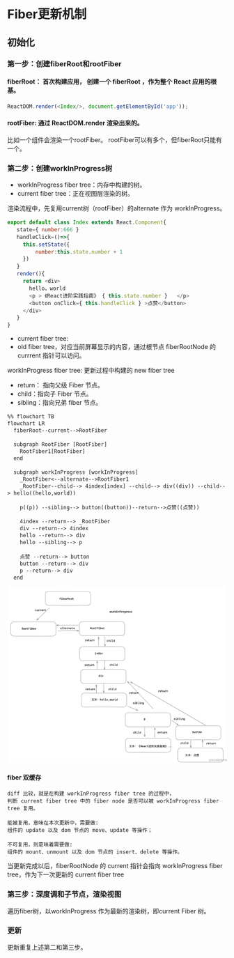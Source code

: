 # Fiber更新机制
## 初始化

### 第一步：创建fiberRoot和rootFiber

#### fiberRoot： 首次构建应用， 创建一个 fiberRoot ，作为整个 React 应用的根基。
```javaScript
ReactDOM.render(<Index/>, document.getElementById('app'));
```

#### rootFiber: 通过 ReactDOM.render 渲染出来的。
比如一个组件会渲染一个rootFiber。 rootFiber可以有多个，但fiberRoot只能有一个。

### 第二步：创建workInProgress树
- workInProgress fiber tree：内存中构建的树。
- current fiber tree：正在视图层渲染的树。

渲染流程中，先复用current树（rootFiber）的alternate 作为 workInProgress。

```javaScript
export default class Index extends React.Component{
   state={ number:666 } 
   handleClick=()=>{
     this.setState({
         number:this.state.number + 1
     })
   }
   render(){
     return <div>
       hello，world
       <p > 《React进阶实践指南》 { this.state.number }   </p>
       <button onClick={ this.handleClick } >点赞</button>
     </div>
   }
}
```

- current fiber tree:
- old fiber tree，对应当前屏幕显示的内容，通过根节点 fiberRootNode 的 currrent 指针可以访问。

workInProgress fiber tree:
更新过程中构建的 new fiber tree

- return： 指向父级 Fiber 节点。
- child：指向子 Fiber 节点。
- sibling：指向兄弟 fiber 节点。

```mermaid
%% flowchart TB
flowchart LR
  fiberRoot--current-->RootFiber

  subgraph RootFiber [RootFiber]
    RootFiber1[RootFiber]
  end

  subgraph workInProgress [workInProgress]
    _RootFiber<--alternate-->RootFiber1
    _RootFiber--child--> 4index[index] --child--> div((div)) --child--> hello((hello,world))

    p((p)) --sibling--> button((button))--return-->点赞((点赞))

    4index --return--> _RootFiber
    div --return--> 4index
    hello --return--> div
    hello --sibling--> p

    点赞 --return--> button
    button --return--> div
    p --return--> div
  end
```
![](./图3_例子渲染流程-workInProgress树.png)


#### fiber 双缓存
```
diff 比较，就是在构建 workInProgress fiber tree 的过程中，
判断 current fiber tree 中的 fiber node 是否可以被 workInProgress fiber tree 复用。

能被复用，意味在本次更新中，需要做:
组件的 update 以及 dom 节点的 move、update 等操作；

不可复用，则意味着需要做:
组件的 mount、unmount 以及 dom 节点的 insert、delete 等操作。
```

当更新完成以后，fiberRootNode 的 current 指针会指向 workInProgress fiber tree，作为下一次更新的 current fiber tree

### 第三步：深度调和子节点，渲染视图
遍历fiber树，以workInProgress 作为最新的渲染树，即current Fiber 树。

### 更新
更新重复上述第二和第三步。